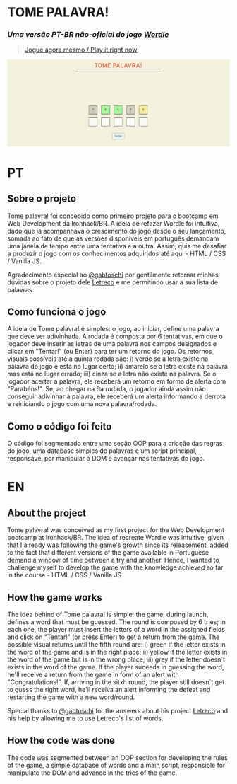 # TOME PALAVRA!
### _Uma versão PT-BR não-oficial do jogo [Wordle](https://www.powerlanguage.co.uk/wordle/)_
> [Jogue agora mesmo / Play it right now](https://jotavkf.github.io/tomepalavra/)


![Preview do jogo](./assets/preview.png)

# PT
## Sobre o projeto

Tome palavra! foi concebido como primeiro projeto para o bootcamp em Web Development da Ironhack/BR. A ideia de refazer Wordle foi intuitiva, dado que já acompanhava o crescimento do jogo desde o seu lançamento, somada ao fato de que as versões disponíveis em português demandam uma janela de tempo entre uma tentativa e a outra. Assim, quis me desafiar a produzir o jogo com os conhecimentos adquiridos até aqui - HTML / CSS / Vanilla JS.

Agradecimento especial ao [@gabtoschi](https://github.com/gabtoschi) por gentilmente retornar minhas dúvidas sobre o projeto dele [Letreco](https://www.gabtoschi.com/letreco/) e me permitindo usar a sua lista de palavras.

## Como funciona o jogo

A ideia de Tome palavra! é simples: o jogo, ao iniciar, define uma palavra que deve ser adivinhada. A rodada é composta por 6 tentativas, em que o jogador deve inserir as letras de uma palavra nos campos designados e clicar em "Tentar!" (ou Enter) para ter um retorno do jogo. Os retornos visuais possíveis até a quinta rodada são: i) verde se a letra existe na palavra do jogo e está no lugar certo; ii) amarelo se a letra existe na palavra mas está no lugar errado; iii) cinza se a letra não existe na palavra. Se o jogador acertar a palavra, ele receberá um retorno em forma de alerta com "Parabéns!". Se, ao chegar na 6a rodada, o jogador ainda assim não conseguir adivinhar a palavra, ele receberá um alerta informando a derrota e reiniciando o jogo com uma nova palavra/rodada.

## Como o código foi feito

O código foi segmentado entre uma seção OOP para a criação das regras do jogo, uma database simples de palavras e um script principal, responsável por manipular o DOM e avançar nas tentativas do jogo. 

# EN
## About the project

Tome palavra! was conceived as my first project for the Web Development bootcamp at Ironhack/BR. The idea of recreate Wordle was intuitive, given that I already was following the game's growth since its releasement, added to the fact that different versions of the game available in Portuguese demand a window of time between a try and another. Hence, I wanted to challenge myself to develop the game with the knowledge achieved so far in the course - HTML / CSS / Vanilla JS.

## How the game works

The idea behind of Tome palavra! is simple: the game, during launch, defines a word that must be guessed. The round is composed by 6 tries; in each one, the player must insert the letters of a word in the assigned fields and click on "Tentar!" (or press Enter) to get a return from the game. The possible visual returns until the fifth round are: i) green if the letter exists in the word of the game and is in the right place; ii) yellow if the letter exists in the word of the game but is in the wrong place; iii) grey if the letter doesn´t exists in the word of the game. If the player suceeds in guessing the word, he'll receive a return from the game in form of an alert with "Congratulations!". If, arriving in the sitxh round, the player still doesn´t get to guess the right word, he'll receiva an alert informing the defeat and restarting the game with a new word/round.

Special thanks to [@gabtoschi](https://github.com/gabtoschi) for the answers about his project [Letreco](https://www.gabtoschi.com/letreco/) and his help by allowing me to use Letreco's list of words.

## How the code was done

The code was segmented between an OOP section for developing the rules of the game, a simple database of words and a main script, responsible for manipulate the DOM and advance in the tries of the game. 
